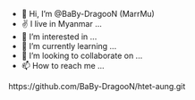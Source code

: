 - 👋 Hi, I’m @BaBy-DragooN (MarrMu)
- ✌️ I live in Myanmar ...
- 👀 I’m interested in ...
- 🌱 I’m currently learning ...
- 💞️ I’m looking to collaborate on ...
- 📫 How to reach me ...

<!---
BaBy-DragooN/BaBy-DragooN is a ✨ special ✨ repository because its `README.md` (this file) appears on your GitHub profile.
You can click the Preview link to take a look at your changes.
--->https://github.com/BaBy-DragooN/htet-aung.git
